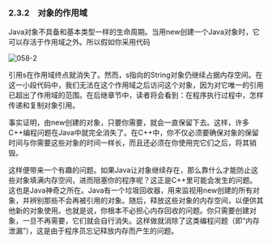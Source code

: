 ### 2.3.2　对象的作用域

Java对象不具备和基本类型一样的生命周期。当用new创建一个Java对象时，它可以存活于作用域之外。所以假如你采用代码

![058-2](../Images/image02605.jpeg)

引用s在作用域终点就消失了。然而，s指向的String对象仍继续占据内存空间。在这一小段代码中，我们无法在这个作用域之后访问这个对象，因为对它唯一的引用已超出了作用域的范围。在后继章节中，读者将会看到：在程序执行过程中，怎样传递和复制对象引用。

事实证明，由new创建的对象，只要你需要，就会一直保留下去。这样，许多C++编程问题在Java中就完全消失了。在C++中，你不仅必须要确保对象的保留时间与你需要这些对象的时间一样长，而且还必须在你使用完它们之后，将其销毁。

这样便带来一个有趣的问题。如果Java让对象继续存在，那么靠什么才能防止这些对象填满内存空间，进而阻塞你的程序呢？这正是C++里可能会发生的问题。这也是Java神奇之所在。Java有一个垃圾回收器，用来监视用new创建的所有对象，并辨别那些不会再被引用的对象。随后，释放这些对象的内存空间，以便供其他新的对象使用。也就是说，你根本不必担心内存回收的问题。你只需要创建对象，一旦不再需要，它们就会自行消失。这样做就消除了这类编程问题（即“内存泄漏”），这是由于程序员忘记释放内存而产生的问题。